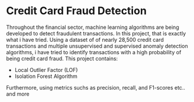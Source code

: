 # Credit Card Fraud Detection
Throughout the financial sector, machine learning algorithms are being developed to detect fraudulent transactions. In this project, that is exactly what i have tried. Using a dataset of of nearly 28,500 credit card transactions and multiple unsupervised and supervised anomaly detection algorithms, i have tried to identify transactions with a high probability of being credit card fraud. This project contains:
   * Local Outlier Factor (LOF)
   * Isolation Forest Algorithm

Furthermore, using metrics suchs as precision, recall, and F1-scores etc.. and more
